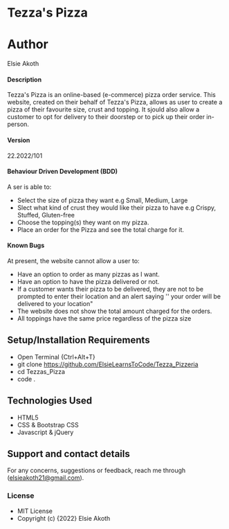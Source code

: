 # Tezza's Pizza
# Author
Elsie Akoth
#### Description
Tezza's Pizza is an online-based (e-commerce) pizza order service.  This website, created on their behalf of Tezza's Pizza, allows as user to create a pizza of their favourite size, crust and topping. It sjould also allow a customer to opt for delivery to their doorstep or to pick up their order in-person. 
#### Version
22.2022/101
#### Behaviour Driven Development (BDD)
A ser is able to:
* Select the size of pizza they want e.g Small, Medium, Large
* Slect what kind of crust they would like their pizza to have e.g Crispy, Stuffed, Gluten-free
* Choose the topping(s) they want on my pizza.
* Place an order for the Pizza and see the total charge for it.
#### Known Bugs
At present, the website cannot allow a user to:
* Have an option to order as many pizzas as I want.
* Have an option to have the pizza delivered or not.  
* If a customer wants their pizza to be delivered, they are not to be prompted to enter their location and an alert saying '' your order will be delivered to your location"
* The website does not show the total amount charged for the orders.
* All toppings have the same price regardless of the pizza size
## Setup/Installation Requirements
* Open Terminal {Ctrl+Alt+T}
* git clone https://github.com/ElsieLearnsToCode/Tezza_Pizzeria
* cd Tezzas_Pizza
* code .
## Technologies Used
* HTML5
* CSS & Bootstrap CSS
* Javascript & jQuery
## Support and contact details
For any concerns, suggestions or feedback, reach me through (elsieakoth21@gmail.com).
### License
* MIT License
* Copyright (c) {2022} Elsie Akoth
